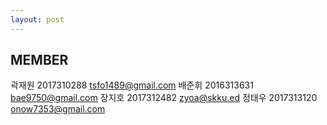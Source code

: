 ```yaml
---
layout: post
---
```


## MEMBER
곽재원 2017310288 tsfo1489@gmail.com
배준휘 2016313631 bae9750@gmail.com 
장지호 2017312482 zyoa@skku.ed
정태우 2017313120 onow7353@gmail.com
